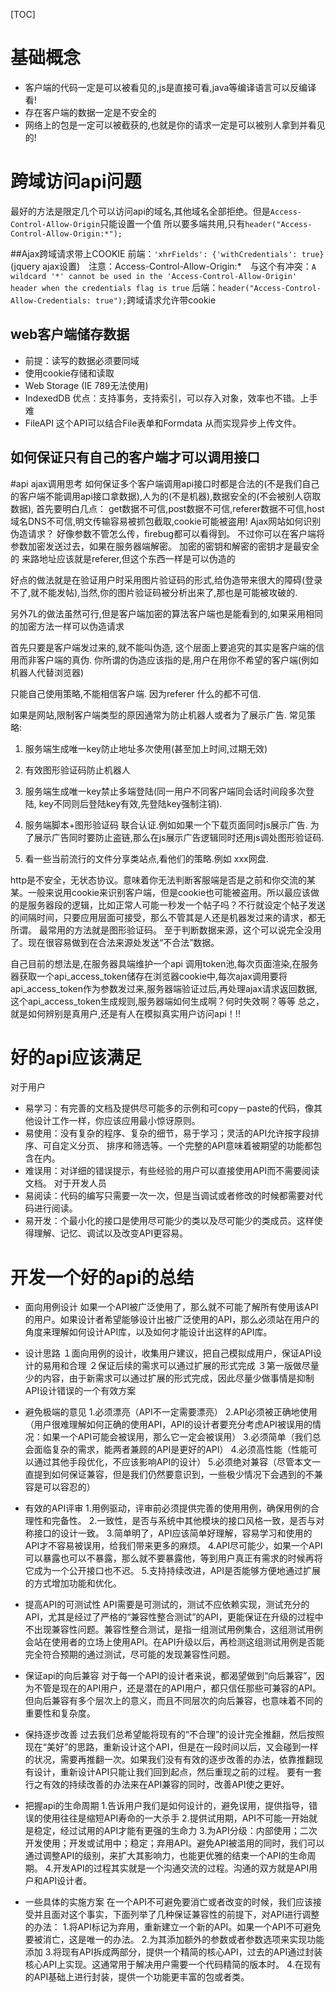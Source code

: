 [TOC]
# 基础概念
* 客户端的代码一定是可以被看见的,js是直接可看,java等编译语言可以反编译看!
* 存在客户端的数据一定是不安全的
* 网络上的包是一定可以被截获的,也就是你的请求一定是可以被别人拿到并看见的!

# 跨域访问api问题
最好的方法是限定几个可以访问api的域名,其他域名全部拒绝。但是`Access-Control-Allow-Origin`只能设置一个值
所以要多端共用,只有`header("Access-Control-Allow-Origin:*");`



##Ajax跨域请求带上COOKIE
前端：`'xhrFields': {'withCredentials': true}`(jquery ajax设置)　注意：Access-Control-Allow-Origin:*　与这个有冲突：`A wildcard '*' cannot be used in the 'Access-Control-Allow-Origin' header when the credentials flag is true`
后端：`header("Access-Control-Allow-Credentials: true");`跨域请求允许带cookie

## web客户端储存数据
* 前提：读写的数据必须要同域
* 使用cookie存储和读取
* Web Storage (IE 789无法使用)
* IndexedDB 优点：支持事务，支持索引，可以存入对象，效率也不错。上手难
* FileAPI 这个API可以结合File表单和Formdata 从而实现异步上传文件。

## 如何保证只有自己的客户端才可以调用接口

#api ajax调用思考
如何保证多个客户端调用api接口时都是合法的(不是我们自己的客户端不能调用api接口拿数据),人为的(不是机器),数据安全的(不会被别人窃取数据),
首先要明白几点：
get数据不可信,post数据不可信,referer数据不可信,host域名DNS不可信,明文传输容易被抓包截取,cookie可能被盗用!
Ajax网站如何识别伪造请求？
好像参数不管怎么传，firebug都可以看得到。
不过你可以在客户端将参数加密发送过去，如果在服务器端解密。
加密的密钥和解密的密钥才是最安全的
来路地址应该就是referer,但这个东西一样是可以伪造的

好点的做法就是在验证用户时采用图片验证码的形式,给伪造带来很大的障碍(登录不了,就不能发帖),当然,你的图片验证码被分析出来了,那也是可能被攻破的.

另外7L的做法虽然可行,但是客户端加密的算法客户端也是能看到的,如果采用相同的加密方法一样可以伪造请求

首先只要是客户端发过来的,就不能叫伪造,
这个层面上要追究的其实是客户端的信用而非客户端的真伪.
你所谓的伪造应该指的是,用户在用你不希望的客户端(例如 机器人代替浏览器)

只能自己使用策略,不能相信客户端. 因为referer 什么的都不可信.

如果是网站,限制客户端类型的原因通常为防止机器人或者为了展示广告.
常见策略:

1. 服务端生成唯一key防止地址多次使用(甚至加上时间,过期无效)
2. 有效图形验证码防止机器人
3. 服务端生成唯一key禁止多端登陆(同一用户不同客户端同会话时间段多次登陆,
                              key不同则后登陆key有效,先登陆key强制注销).

4. 服务端脚本+图形验证码 联合认证.例如如果一个下载页面同时js展示广告.
   为了展示广告同时要防止盗链,那么在js展示广告逻辑同时还用js调处图形验证码.

5. 看一些当前流行的文件分享类站点,看他们的策略.例如 xxx网盘.


http是不安全，无状态协议。意味着你无法判断客服端是否是之前和你交流的某某。一般来说用cookie来识别客户端，但是cookie也可能被盗用。所以最应该做的是服务器段的逻辑，比如正常人可能一秒发一个帖子吗？不行就设定个帖子发送的间隔时间，只要应用层面可接受，那么不管其是人还是机器发过来的请求，都无所谓。
最常用的方法就是图形验证码。
至于判断数据来源，这个可以说完全没用了。现在很容易做到在合法来源处发送“不合法”数据。

自己目前的想法是,在服务器具端维护一个api 调用token池,每次页面渲染,在服务器获取一个api_access_token储存在浏览器cookie中,每次ajax调用要将api_access_token作为参数发过来,服务器端验证过后,再处理ajax请求返回数据,
这个api_access_token生成规则,服务器端如何生成啊？何时失效啊？等等
总之，就是如何辨别是真用户,还是有人在模拟真实用户访问api！!!






# 好的api应该满足
对于用户
* 易学习：有完善的文档及提供尽可能多的示例和可copy－paste的代码，像其他设计工作一样，你应该应用最小惊讶原则。
* 易使用：没有复杂的程序、复杂的细节，易于学习；灵活的API允许按字段排序、可自定义分页、 排序和筛选等。一个完整的API意味着被期望的功能都包含在内。
* 难误用：对详细的错误提示，有些经验的用户可以直接使用API而不需要阅读文档。
对于开发人员
* 易阅读：代码的编写只需要一次一次，但是当调试或者修改的时候都需要对代码进行阅读。
* 易开发：个最小化的接口是使用尽可能少的类以及尽可能少的类成员。这样使得理解、记忆、调试以及改变API更容易。

# 开发一个好的api的总结
* 面向用例设计
如果一个API被广泛使用了，那么就不可能了解所有使用该API的用户。如果设计者希望能够设计出被广泛使用的API，那么必须站在用户的角度来理解如何设计API库，以及如何才能设计出这样的API库。
* 设计思路
１面向用例的设计，收集用户建议，把自己模拟成用户，保证API设计的易用和合理
２保证后续的需求可以通过扩展的形式完成
３第一版做尽量少的内容，由于新需求可以通过扩展的形式完成，因此尽量少做事情是抑制API设计错误的一个有效方案
* 避免极端的意见
1.必须漂亮（API不一定需要漂亮）
2.API必须被正确地使用（用户很难理解如何正确的使用API，API的设计者要充分考虑API被误用的情况：如果一个API可能会被误用，那么它一定会被误用）
3.必须简单（我们总会面临复杂的需求，能两者兼顾的API是更好的API）
4.必须高性能（性能可以通过其他手段优化，不应该影响API的设计）
5.必须绝对兼容（尽管本文一直提到如何保证兼容，但是我们仍然要意识到，一些极少情况下会遇到的不兼容是可以容忍的）

* 有效的API评审
1.用例驱动，评审前必须提供完善的使用用例，确保用例的合理性和完备性。
2.一致性，是否与系统中其他模块的接口风格一致，是否与对称接口的设计一致。
3.简单明了，API应该简单好理解，容易学习和使用的API才不容易被误用，给我们带来更多的麻烦。
4.API尽可能少，如果一个API可以暴露也可以不暴露，那么就不要暴露他，等到用户真正有需求的时候再将它成为一个公开接口也不迟。
5.支持持续改进，API是否能够方便地通过扩展的方式增加功能和优化。

* 提高API的可测试性
API需要是可测试的，测试不应依赖实现，测试充分的API，尤其是经过了严格的“兼容性整合测试”的API，更能保证在升级的过程中不出现兼容性问题。兼容性整合测试，是指一组测试用例集合，这组测试用例会站在使用者的立场上使用API。在API升级以后，再检测这组测试用例是否能完全符合预期的通过测试，尽可能的发现兼容性问题。

* 保证api的向后兼容
对于每一个API的设计者来说，都渴望做到“向后兼容”，因为不管是现在的API用户，还是潜在的API用户，都只信任那些可兼容的API。但向后兼容有多个层次上的意义，而且不同层次的向后兼容，也意味着不同的重要性和复杂度。

* 保持逐步改善
过去我们总希望能将现有的“不合理”的设计完全推翻，然后按照现在“美好”的思路，重新设计这个API，但是在一段时间以后，又会碰到一样的状况，需要再推翻一次。如果我们没有有效的逐步改善的办法，依靠推翻现有设计，重新设计API只能让我们回到起点，然后重现之前的过程。 要有一套行之有效的持续改善的办法来在API兼容的同时，改善API使之更好。

* 把握api的生命周期
1.告诉用户我们是如何设计的，避免误用，提供指导，错误的使用往往是缩短API寿命的一大杀手
2.提供试用期，API不可能一开始就是稳定，经过试用的API才能有更强的生命力
3.为API分级：内部使用；二次开发使用；开发或试用中；稳定；弃用API。避免API被滥用的同时，我们可以通过调整API的级别，来扩大其影响力，也能更优雅的结束一个API的生命周期。
4.开发API的过程其实就是一个沟通交流的过程。沟通的双方就是API用户和API设计者。

* 一些具体的实施方案
在一个API不可避免要消亡或者改变的时候，我们应该接受并且面对这个事实，下面列举了几种保证兼容性的前提下，对API进行调整的办法：
1.将API标记为弃用，重新建立一个新的API。如果一个API不可避免要被消亡，这是唯一的办法。
2.为其添加额外的参数或者参数选项来实现功能添加
3.将现有API拆成两部分，提供一个精简的核心API，过去的API通过封装核心API上实现。这通常用于解决用户需要一个代码精简的版本时。
4.在现有的API基础上进行封装，提供一个功能更丰富的包或者类。
